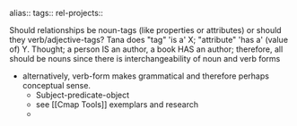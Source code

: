 alias::
tags::
rel-projects::

Should relationships be noun-tags (like properties or attributes) or should they verb/adjective-tags? Tana does "tag" 'is a' X; "attribute" 'has a' (value of) Y. Thought; a person IS an author, a book HAS an author; therefore, all should be nouns since there is interchangeability of noun and verb forms
- alternatively, verb-form makes grammatical and therefore perhaps conceptual sense.
	- Subject-predicate-object
	- see [[Cmap Tools]] exemplars and research
	-